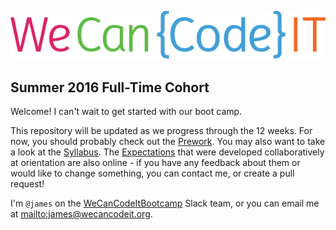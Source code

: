 ![We Can Code IT](wcci_logo.png)

## Summer 2016 Full-Time Cohort

Welcome! I can't wait to get started with our boot camp.

This repository will be updated as we progress through the 12 weeks. For now, you should probably check out the [Prework](week0/prework.md). You may also want to take a look at the [Syllabus](week0/syllabus.md). The [Expectations](week0/expectations.md) that were developed collaboratively at orientation are also online - if you have any feedback about them or would like to change something, you can contact me, or create a pull request!

I'm `@james` on the [WeCanCodeItBootcamp](https://wecancodeitbootcamp.slack.com) Slack team, or you can email me at <mailto:james@wecancodeit.org>.
